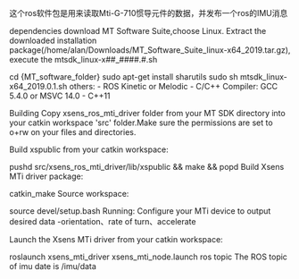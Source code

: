 这个ros软件包是用来读取Mti-G-710惯导元件的数据，并发布一个ros的IMU消息

dependencies
download MT Software Suite,choose Linux. Extract the downloaded installation package(/home/alan/Downloads/MT_Software_Suite_linux-x64_2019.tar.gz), execute the mtsdk_linux-x##_####.#.sh

cd  {MT_software_folder}
sudo apt-get install sharutils
sudo sh mtsdk_linux-x64_2019.0.1.sh
others: - ROS Kinetic or Melodic - C/C++ Compiler: GCC 5.4.0 or MSVC 14.0 - C++11

Building
Copy xsens_ros_mti_driver folder from your MT SDK directory into your catkin workspace 'src' folder.Make sure the permissions are set to o+rw on your files and directories.

Build xspublic from your catkin workspace:

pushd src/xsens_ros_mti_driver/lib/xspublic && make && popd
Build Xsens MTi driver package:

catkin_make 
Source workspace:

source devel/setup.bash
Running:
Configure your MTi device to output desired data -orientation、rate of turn、accelerate

Launch the Xsens MTi driver from your catkin workspace:

roslaunch xsens_mti_driver xsens_mti_node.launch
ros topic
The ROS topic of imu date is /imu/data
